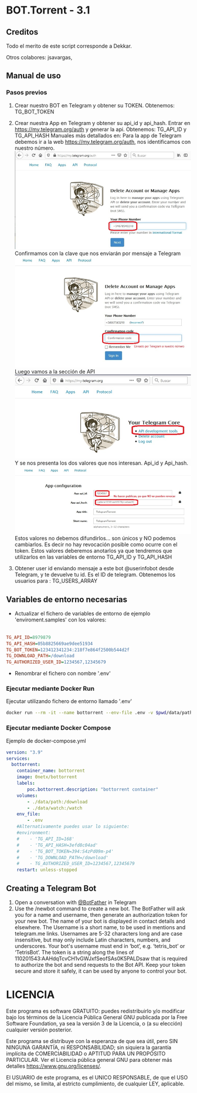 # BOT.Torrent - 3.1

## Creditos

Todo el merito de este script corresponde a Dekkar.

Otros colabores: jsavargas, 

## Manual de uso

### Pasos previos

1. Crear nuestro BOT en Telegram y obtener su TOKEN. Obtenemos: TG_BOT_TOKEN
2. Crear nuestra App en Telegram y obtener su api_id y api_hash. 
   Entrar en https://my.telegram.org/auth y generar la api. Obtenemos: TG_API_ID y TG_API_HASH
   Manuales más detallados en: 
   Para la app de Telegram debemos ir a la web https://my.telegram.org/auth, nos identificamos con nuestro número.
    ![](assets/c1.png)
    Confirmamos con la clave que nos enviarán por mensaje a Telegram
    ![](assets/c2.png)
    Luego vamos a la sección de API
    ![](assets/c3.png)
    Y se nos presenta los dos valores que nos interesan. Api_id y Api_hash.
    ![](assets/c4.png)
    Estos valores no debemos difundirlos... son únicos y NO podemos cambiarlos. Es decir no hay revocación posible como ocurre con el token.
    Estos valores deberemos anotarlos ya que tendremos que utilizarlos en las variables de entorno TG_API_ID y TG_API_HASH

3. Obtener user id enviando mensaje a este bot @userinfobot desde Telegram, y te devuelve tu id. 
    Es el ID de telegram. Obtenemos los usuarios para : TG_USERS_ARRAY

## Variables de entorno necesarias

- Actualizar el fichero de variables de entorno de ejemplo 'enviroment.samples' con los valores:

```ini

TG_API_ID=8979879
TG_API_HASH=05b8825669ae9dee51934
TG_BOT_TOKEN=123412341234:218f7e864f2500b544d2f
TG_DOWNLOAD_PATH=/download
TG_AUTHORIZED_USER_ID=1234567,12345679

```

- Renombrar el fichero con nombre '.env'

### Ejecutar mediante Docker Run

Ejecutar utilizando fichero de entorno llamado '.env'

```bash
docker run --rm -it --name bottorrent --env-file .env -v $pwd/data/path:/download  -v $pwd/data/watch:/watch bottorrent
```

### Ejecutar mediante Docker Compose

Ejemplo de docker-compose.yml

```yml
version: "3.9"
services:
  bottorrent:
    container_name: bottorrent
    image: 0netx/bottorrent
    labels:
        poc.bottorrent.description: "bottorrent container"
    volumes:
        - ./data/path:/download
        - ./data/watch:/watch        
    env_file:
        - .env
    #Alternativamente puedes usar lo siguiente:
    #environment:
    #    - 'TG_API_ID=168'
    #    - 'TG_API_HASH=3efd8c04ad'
    #    - 'TG_BOT_TOKEN=394:S4zPd09m-p4'
    #    - 'TG_DOWNLOAD_PATH=/download'
    #    - TG_AUTHORIZED_USER_ID=1234567,12345679
    restart: unless-stopped    
```

## Creating a Telegram Bot

1. Open a conversation with [@BotFather](https://telegram.me/botfather) in Telegram
2. Use the /newbot command to create a new bot. The BotFather will ask you for a name and username, then generate an authorization token for your new bot.
   The name of your bot is displayed in contact details and elsewhere.
   The Username is a short name, to be used in mentions and telegram.me links. Usernames are 5-32 characters long and are case insensitive, but may only include Latin characters, numbers, and underscores. Your bot's username must end in ‘bot’, e.g. ‘tetris_bot’ or ‘TetrisBot’.
   The token is a string along the lines of 110201543:AAHdqTcvCH1vGWJxfSeofSAs0K5PALDsaw that is required to authorize the bot and send requests to the Bot API. Keep your token secure and store it safely, it can be used by anyone to control your bot.

# LICENCIA

Este programa es software GRATUITO: puedes redistribuirlo y/o modificar bajo los términos de la Licencia Pública General GNU publicada por la Free Software Foundation, ya sea la versión 3 de la Licencia, o (a su elección) cualquier versión posterior.

Este programa se distribuye con la esperanza de que sea útil, pero SIN NINGUNA GARANTÍA, ni RESPONSABILIDAD; sin siquiera la garantía implícita de COMERCIABILIDAD o APTITUD PARA UN PROPÓSITO PARTICULAR. Ver el Licencia pública general GNU para obtener más detalles <https://www.gnu.org/licenses/>.

El USUARIO de este programa, es el UNICO RESPONSABLE, de que el USO del mismo, se limita, al estricto cumplimiento, de cualquier LEY, aplicable.
